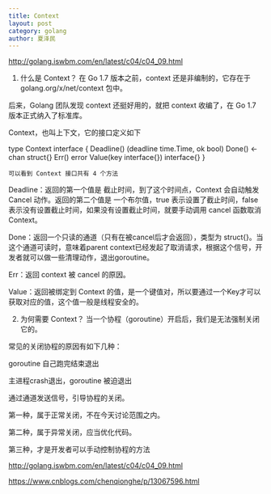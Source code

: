 ```yaml
---
title: Context
layout: post
category: golang
author: 夏泽民
---
```

http://golang.iswbm.com/en/latest/c04/c04_09.html
1. 什么是 Context？
在 Go 1.7 版本之前，context 还是非编制的，它存在于 golang.org/x/net/context 包中。

后来，Golang 团队发现 context 还挺好用的，就把 context 收编了，在 Go 1.7 版本正式纳入了标准库。

Context，也叫上下文，它的接口定义如下

type Context interface {
    Deadline() (deadline time.Time, ok bool)
    Done() <-chan struct{}
    Err() error
    Value(key interface{}) interface{}
}
<!-- more -->
	可以看到 Context 接口共有 4 个方法

Deadline：返回的第一个值是 截止时间，到了这个时间点，Context 会自动触发 Cancel 动作。返回的第二个值是 一个布尔值，true 表示设置了截止时间，false 表示没有设置截止时间，如果没有设置截止时间，就要手动调用 cancel 函数取消 Context。

Done：返回一个只读的通道（只有在被cancel后才会返回），类型为 struct{}。当这个通道可读时，意味着parent context已经发起了取消请求，根据这个信号，开发者就可以做一些清理动作，退出goroutine。

Err：返回 context 被 cancel 的原因。

Value：返回被绑定到 Context 的值，是一个键值对，所以要通过一个Key才可以获取对应的值，这个值一般是线程安全的。

2. 为何需要 Context？
当一个协程（goroutine）开启后，我们是无法强制关闭它的。

常见的关闭协程的原因有如下几种：

goroutine 自己跑完结束退出

主进程crash退出，goroutine 被迫退出

通过通道发送信号，引导协程的关闭。

第一种，属于正常关闭，不在今天讨论范围之内。

第二种，属于异常关闭，应当优化代码。

第三种，才是开发者可以手动控制协程的方法

http://golang.iswbm.com/en/latest/c04/c04_09.html

https://www.cnblogs.com/chenqionghe/p/13067596.html
